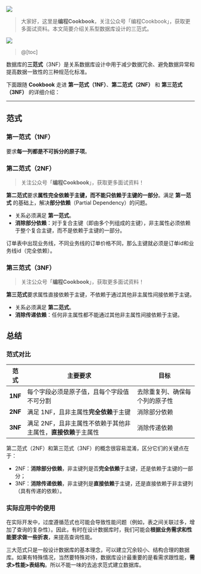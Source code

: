 ![](https://github.com/CodingCookbook/MySQL/blob/main/File/gzh.png)

 > 大家好，这里是**编程Cookbook**，关注公众号「编程Cookbook」，获取更多面试资料。本文简要介绍关系型数据库设计的三范式。
> 
![](https://i-blog.csdnimg.cn/direct/f0e4987911534a958ed21e42fbf10050.png)

> @[toc]
> 
数据库的**三范式**（3NF）是关系数据库设计中用于减少数据冗余、避免数据异常和提高数据一致性的三种规范化标准。

下面跟随 **Cookbook** 走进 **第一范式（1NF）**、**第二范式（2NF）** 和 **第三范式（3NF）** 的详细介绍：

---
## 范式
### 第一范式（1NF）

要求**每一列都是不可拆分的原子项**。  
### 第二范式（2NF）
> 关注公众号「**编程Cookbook**」，获取更多面试资料！

**第二范式**要求**属性完全依赖于主键，而不能只依赖于主键的一部分**。满足 **第一范式** 的基础上，解决**部分依赖**（Partial Dependency）的问题。


- 关系必须满足 **第一范式**。
- **消除部分依赖**：对于复合主键（即由多个列组成的主键），非主属性必须依赖于整个复合主键，而不是依赖于主键的一部分。


订单表中出现业务线，不同业务线的订单价格不同，那么主键就必须是订单id和业务线id（完全依赖）。

### 第三范式（3NF）
> 关注公众号「**编程Cookbook**」，获取更多面试资料！

**第三范式**要求属性直接依赖于主键，不依赖于通过其他非主属性间接依赖于主键。

- 关系必须满足 **第二范式**。
- **消除传递依赖**：任何非主属性都不能通过其他非主属性间接依赖于主键。

## 总结
### 范式对比
| 范式     | 主要要求                          | 目标                             |
|----------|-----------------------------------|----------------------------------|
| **1NF**  | 每个字段必须是原子值，且每个字段值不可分割 | 去除重复列、确保每个列的原子性   |
| **2NF**  | 满足 1NF，且非主属性**完全依赖**于主键      | 消除部分依赖                    |
| **3NF**  | 满足 2NF，且非主属性不依赖于其他非主属性，**直接依赖**于主属性 | 消除传递依赖                    |


第二范式（2NF）和第三范式（3NF）的概念很容易混淆，区分它们的关键点在于：
- 2NF：**消除部分依赖**，非主键列是否**完全依赖**于主键，还是依赖于主键的一部分；
- 3NF：**消除传递依赖**，非主键列是**直接依赖**于主键，还是直接依赖于非主键列（具有传递的依赖）。
### 实际应用中的使用
在实际开发中，过度遵循范式也可能会导致性能问题（例如，表之间关联过多，增加了查询的复杂性）。因此，有时在设计数据库时，我们可能会**根据业务需求和性能要求做一些折衷**，来提高查询性能。

三大范式只是一般设计数据库的基本理念，可以建立冗余较小、结构合理的数据库。如果有特殊情况，当然要特殊对待，数据库设计最重要的是看需求跟性能，**需求>性能>表结构**。所以不能一味的去追求范式建立数据库。
